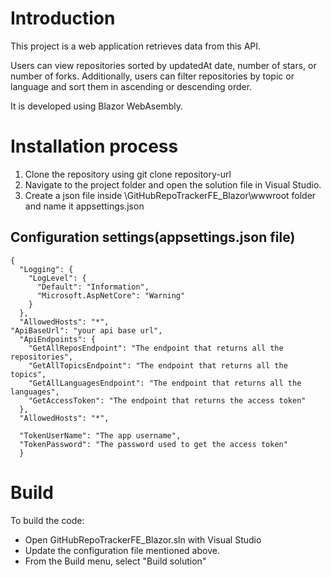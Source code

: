 # Introduction

This project is a web application retrieves data from this API.

Users can view repositories sorted by updatedAt date, number of stars, or number of forks. Additionally, users can filter repositories by topic or language and sort them in ascending or descending order.

It is developed using Blazor WebAsembly.

# Installation process

1. Clone the repository using git clone repository-url
2. Navigate to the project folder and open the solution file in Visual Studio.
3. Create a json file inside \GitHubRepoTrackerFE_Blazor\wwwroot folder and name it appsettings.json

## Configuration settings(appsettings.json file)

```
{
  "Logging": {
    "LogLevel": {
      "Default": "Information",
      "Microsoft.AspNetCore": "Warning"
    }
  },
  "AllowedHosts": "*",
"ApiBaseUrl": "your api base url",
  "ApiEndpoints": {
    "GetAllReposEndpoint": "The endpoint that returns all the repositories",
    "GetAllTopicsEndpoint": "The endpoint that returns all the topics",
    "GetAllLanguagesEndpoint": "The endpoint that returns all the languages",
    "GetAccessToken": "The endpoint that returns the access token"
  },
  "AllowedHosts": "*",
  
  "TokenUserName": "The app username",
  "TokenPassword": "The password used to get the access token"
  }
  ```

  # Build
  To build the code:
  + Open GitHubRepoTrackerFE_Blazor.sln with Visual Studio
  + Update the configuration file mentioned above.
  + From the Build menu, select "Build solution"


